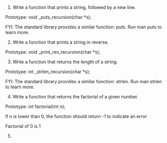 1. Write a function that prints a string, followed by a new line.



Prototype: void _puts_recursion(char *s);

FYI: The standard library provides a similar function: puts. Run man puts to learn more.

2. Write a function that prints a string in reverse.



Prototype: void _print_rev_recursion(char *s);


3. Write a function that returns the length of a string.



Prototype: int _strlen_recursion(char *s);

FYI: The standard library provides a similar function: strlen. Run man strlen to learn more.

4. Write a function that returns the factorial of a given number.



Prototype: int factorial(int n);

If n is lower than 0, the function should return -1 to indicate an error

Factorial of 0 is 1

5.  
